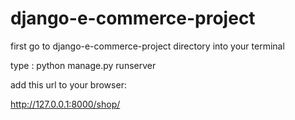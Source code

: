 # django-e-commerce-project
 first go to django-e-commerce-project directory into your terminal
 
 type :
python manage.py runserver

add this url to your browser:

http://127.0.0.1:8000/shop/
